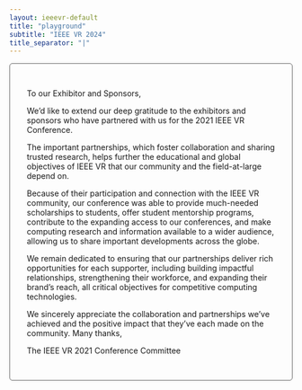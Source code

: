 ```yaml
---
layout: ieeevr-default
title: "playground"
subtitle: "IEEE VR 2024"
title_separator: "|"
---
```

<style>
    .styled-table {
        border-collapse: collapse;
        margin: 25px 0;
        font-size: 0.8em;
        font-family: sans-serif;
        /*min-width: 400px;*/
        box-shadow: 0 0 20px rgba(0, 0, 0, 0.15);
        display: table;

        width: 100%;
        margin-left: auto;
        margin-right: auto;
    }

    .styled-table thead tr {
        background-color: #00aeef;
        color: #ffffff;
        text-align: left;
    }

    .styled-table th,
    .styled-table td {
        padding: 12px 15px;
        width: 25%;
    }

    .styled-table tbody tr {
        border-bottom: 1px solid #dddddd;
    }

    .styled-table tbody tr:nth-of-type(even) {
        background-color: #f3f3f3;
    }

    .styled-table tbody tr:last-of-type {
        border-bottom: 2px solid #00aeef;
    }

    .styled-table tbody tr.active-row {
        font-weight: bold;
        color: #00aeef;
    }

    < !-- div {
        text-align: justify;
        text-justify: inter-word;
    }

    -->

    /* video container */
    .video-container {
        overflow: hidden;
        position: relative;
        width: 100%;
    }

    .video-container::after {
        padding-top: 56.25%;
        /* 75% if 4:3*/
        display: block;
        content: '';
    }

    .video-container iframe {
        position: absolute;
        top: 0;
        left: 0;
        width: 100%;
        height: 100%;
    }

    /* Thumbnails box */
    .box {
        border-radius: 5px;
        padding: 20px;
    }

    .box:nth-child(even) {
        color: red;
    }

    .wrapper {
        display: grid;
        /* border: 1px solid #000; */
        grid-gap: 10px;
        grid-template-columns: repeat(auto-fill, 150px 30%);
    }

    .letter {
        border: solid 1px #656565;
        border-radius: 5px;
        /*font-family: 'Courier New', monospace;*/
        font-family: 'Times New Roman', serif;
    }

</style>


<div style="border: solid 1px #656565; border-radius: 5px;">
    <div style="padding: 30px 30px 30px 30px;">
        <p>
            To our Exhibitor and Sponsors,
        </p>
        <p>
            We’d like to extend our deep gratitude to the exhibitors and sponsors who have partnered with us for the 2021 IEEE VR Conference.
        </p>
        <p>
            The important partnerships, which foster collaboration and sharing trusted research, helps further the educational and global objectives of IEEE VR that our community and the field-at-large depend on.
        </p>
        <p>
            Because of their participation and connection with the IEEE VR community, our conference was able to provide much-needed scholarships to students, offer student mentorship programs, contribute to the expanding access to our conferences, and make computing research and information available to a wider audience, allowing us to share important developments across the globe.
        </p>
        <p>
            We remain dedicated to ensuring that our partnerships deliver rich opportunities for each supporter, including building impactful relationships, strengthening their workforce, and expanding their brand’s reach, all critical objectives for competitive computing technologies.
        </p>
        <p>
            We sincerely appreciate the collaboration and partnerships we’ve achieved and the positive impact that they’ve each made on the community.
            Many thanks,
        </p>
        <p>
            The IEEE VR 2021 Conference Committee
        </p>
    </div>
</div>
